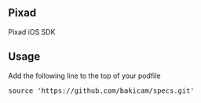 ## Pixad
Pixad iOS SDK

## Usage
Add the following line to the top of your podfile

<pre>source 'https://github.com/bakicam/specs.git'</pre>


